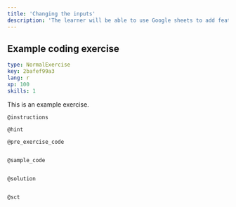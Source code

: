 ```yaml
---
title: 'Changing the inputs'
description: 'The learner will be able to use Google sheets to add features to a binomial model that will make it customizable, i.e. the user will be able to quickly and easily change inputs, which will automatically lead to changes in the model.'
---
```


## Example coding exercise

```yaml
type: NormalExercise
key: 2bafef99a3
lang: r
xp: 100
skills: 1
```

This is an example exercise.

`@instructions`


`@hint`


`@pre_exercise_code`
```{r}

```

`@sample_code`
```{r}

```

`@solution`
```{r}

```

`@sct`
```{r}

```

